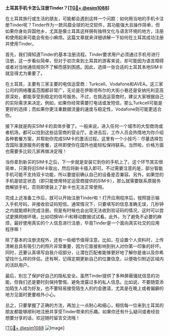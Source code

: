 **土耳其手机卡怎么注册Tinder？[[TG💪+ @esim1088](https://t.me/s/esim1088)]**

在土耳其旅行或生活的朋友，可能都会遇到这样一个问题：如何用当地的手机卡注册Tinder呢？Tinder作为一款风靡全球的社交软件，其功能强大且操作简单，但如果你身处异国他乡，尤其是像土耳其这样拥有独特文化与语言环境的地方，注册和使用起来可能会有些小麻烦。这篇文章就来详细讲解一下如何在土耳其成功注册并使用Tinder。

首先，我们得知道Tinder的基本注册流程。Tinder要求用户必须通过手机号进行注册，这一步看似简单，但对于初次来到土耳其的游客来说，却可能因为语言障碍或者对当地通信规则不了解而感到困惑。因此，选择一张合适的土耳其本地SIM卡就显得尤为重要了。

在土耳其，主要有三家主要的电信运营商：Turkcell、Vodafone和AVEA。这三家公司的网络覆盖范围都非常广，无论是在伊斯坦布尔的大街小巷还是安纳托利亚高原深处，都能享受到稳定的信号服务。不过，在挑选运营商时，建议大家根据自己的实际需求来决定。例如，如果你经常需要打电话或发短信，那么Turkcell可能是更好的选择；而如果你更注重数据流量的速度与稳定性，Vodafone则可能更适合你。

接下来就是购买SIM卡的具体步骤了。一般来说，进入任何一个城市的大型商场或者机场，都可以找到这些运营商的营业厅。走进去后，工作人员会热情地为你介绍各种套餐方案，并帮助你完成SIM卡的激活过程。这里有一个小技巧：尽量选择包含国际漫游服务的套餐，这样即使你在国外也能轻松保持联系。当然啦，价格方面也需要多比较几家再做决定哦！

当你拿到新买的SIM卡之后，下一步就是安装它到你的手机上了。这个环节其实很简单，只需将旧SIM卡取出，然后将新卡插入即可。不过需要注意的是，部分智能手机可能不支持双卡功能，所以要提前确认自己的设备是否兼容。另外，如果您的手机是锁定状态（即只能使用特定运营商提供的SIM卡），那么就需要联系原服务商解锁手机，否则即使装上了新卡也无法正常使用。

完成上述准备工作后，就可以开始注册Tinder啦！打开应用程序后，按照提示输入手机号码，并接收验证码短信。通常情况下，只要填写的信息准确无误，几秒钟之内就能顺利完成注册。但是有时候也会出现无法收到验证码的情况，这时可以尝试更换网络环境，比如切换Wi-Fi和移动数据试试看。此外，为了避免不必要的麻烦，最好使用真实的个人信息进行注册，毕竟Tinder是一个面向真实社交的应用程序嘛！

除了基本的注册流程外，还有一些细节值得注意。比如，在设置个人资料时，上传清晰且具有吸引力的照片非常重要，因为它直接影响到别人对你第一印象的好坏。同时，还要认真填写自我介绍部分，让潜在匹配者能够更好地了解你是谁以及你希望找什么样的伴侣。还有啊，记得定期更新自己的位置信息，以便吸引附近区域内的活跃用户。

最后，别忘了保护好自己的隐私安全。虽然Tinder提供了多种屏蔽骚扰信息的功能，但我们还是要时刻保持警惕，避免泄露过多的私人信息。比如说，不要随意添加陌生人成为好友，也不要轻易接受陌生人的约会邀请，尤其是在晚上或者偏僻的地方见面时更要格外小心。

总之，只要掌握了正确的方法，再加上一点耐心和细心，相信每一位来到土耳其的朋友都能够顺利地注册并享受Tinder带来的乐趣。如果你还有什么疑问或者经验想要分享的话，欢迎随时留言交流哦！

[[TG💪+ @esim1088](https://t.me/s/esim1088) ![Image](https://i.postimg.cc/4NQfJmqS/Snipaste-2025-05-13-00-14-12.png)]